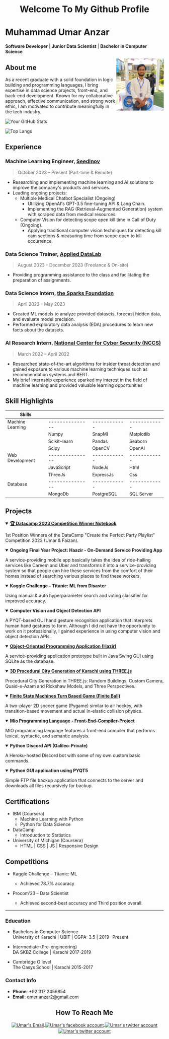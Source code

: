 <h1 align="center">Welcome To My Github Profile</h1>

# Muhammad Umar Anzar
**Software Developer** | **Junior Data Scientist** | **Bachelor in Computer Science**

<img align="right" width="30%" alt="my profile picture" src="images_icons/IMG20230309134318.jpg">

## About me
As a recent graduate with a solid foundation in logic building and programming languages, I bring expertise in data science
projects, front-end, and back-end development. Known for my collaborative approach, effective communication, and strong
work ethic, I am motivated to contribute meaningfully in the tech industry.

![Your GitHub Stats](https://github-readme-stats.vercel.app/api?username=umar-anzar&show_icons=true&theme=tokyonight)

![Top Langs](https://github-readme-stats.vercel.app/api/top-langs/?username=umar-anzar&langs_count=8&layout=compact&theme=tokyonight)

## Experience

### Machine Learning Engineer, [SeedInov](https://seedinov.com)
> October 2023 – Present (Part-time & Remote)
- Researching and implementing machine learning and AI solutions to improve the company's products and services.
- Leading ongoing projects:
  - Multiple Medical Chatbot Specialist (Ongoing)
    - Utilizing OpenAI's GPT-3.5 fine-tuning API & Lang Chain.
    - Implementing the RAG (Retrieval-Augmented Generation) system with scraped data from medical resources.
  - Computer Vision for detecting scope open kill time in Call of Duty (Ongoing).
    - Applying traditional computer vision techniques for detecting kill cam sections & measuring time from scope open to kill occurrence.


### Data Science Trainer, [Applied DataLab](http://applieddatalab.com)
> August 2023 – December 2023 (Freelance & On-site)
- Providing programming assistance to the class and facilitating the preparation of assignments.

### Data Science Intern, [the Sparks Foundation](https://www.thesparksfoundationsingapore.org)
> April 2023 – May 2023
- Created ML models to analyze provided datasets, forecast hidden data, and
evaluate model precision.
- Performed exploratory data analysis (EDA) procedures to learn new facts about
the datasets.

### AI Research Intern, [National Center for Cyber Security (NCCS)](https://www.nccs.pk)
> March 2022 – April 2022
- Researched state-of-the-art algorithms for insider threat detection and gained
exposure to various machine learning techniques such as recommendation
systems and BERT.
- My brief internship experience sparked my interest in the field of machine
learning and provided valuable learning opportunities


## Skill Highlights

| Skills           |               |            |            |
|------------------|---------------|------------|------------|
| Machine Learning |---------------|------------|------------|
|                  | Numpy         | SnapMl     | Matplotlib |
|                  | Scikit-learn  | Pandas     | Seaborn    |
|                  | Scipy         | OpenCV     | OpenAI     |
| Web Development  |---------------|------------|------------|
|                  | JavaScript    | NodeJs     | Html       |
|                  | ThreeJs       | ExpressJs  | Css        |
| Database         |---------------|------------|------------|
|                  | MongoDb       | PostgreSQL | SQL Server |



## Projects

<details open>
  <summary>
    <a href="https://github.com/umar-anzar/datacamp-spotify-competition"  target="_blank"> 
      <b>🏆 Datacamp 2023 Competition Winner Notebook</b>
    </a>
  </summary>
  <p>1st Position Winners of the DataCamp "Create the Perfect Party Playlist" Competition 2023 (Umar & Faizan).</p>
</details>

<details open>
  <summary><b>Ongoing Final Year Project: Haazir - On-Demand Service Providing App</b></summary>
  <p>A service-providing mobile app basically takes the idea of ride-hailing services like Careem and Uber and transforms it into a service-providing system so that people can hire these services from the comfort of their homes instead of searching various places to find these workers.</p>
</details>

<details open>
  <summary><b>Kaggle Challenge – Titanic: ML from Disaster</b></summary>
  <p>Using manual & auto hyperparameter search and voting classifier for improved accuracy.</p>
</details>

<details open>
  <summary><b>Computer Vision and Object Detection API</b></summary>
  <p>A PYQT-based GUI hand gesture recognition application that interprets human hand gestures to form. Although I did not have the opportunity to work on it professionally, I gained experience in using computer vision and object detection APIs.</p>
</details>

<details open>
  <summary>
    <a href="https://github.com/umar-anzar/ubitJavaProject"  target="_blank">
      <b>Object-Oriented Programming Application (Hazir)</b>
  </a>
  </summary>
  <p>A service-providing application prototype built in Java Swing GUI using SQLite as the database.</p>
</details>

<details open>
  <summary>
    <a href="https://github.com/umar-anzar/karachi-city-computer-graphics"  target="_blank">
      <b>3D Procedural City Generation of Karachi using THREE.js </b>
    </a>
  </summary>
  <p>Procedural City Generation in THREE.js: Random Buildings, Custom Camera, Quaid-e-Azam and Rickshaw Models, and Three Perspectives.</p>
</details>

<details open>
  <summary>
    <a href="https://github.com/umar-anzar/finite-ball-the-game"  target="_blank">
      <b>Finite State Machines Turn Based Game (Finite Ball)</b>
    </a>
  </summary>
  <p>A two-player 2D soccer game (Pygame) similar to air hockey, with transition-based movement and actual In-elastic collision physics.</p>
</details>

<details open>
  <summary>
    <a href="https://github.com/umar-anzar/Front-End-Compiler-Project"  target="_blank">
      <b>Mio Programming Language - Front-End-Compiler-Project</b>
    </a>
  </summary>
  <p>MIO programming language features a front-end compiler that performs lexical, syntactic, and semantic analysis.</p>
</details>

<details open>
  <summary><b>Python Discord API (Galileo-Private)</b></summary>
  <p>A Heroku-hosted Discord bot with some of my own custom basic commands.</p>
</details>

<details open>
  <summary><b>Python GUI application using PYQT5</b></summary>
  <p>Simple FTP file backup application that connects to the server and downloads all files recursively for backup.</p>
</details>

## Certifications

- IBM (Coursera)
  - Machine Learning with Python
  - Python for Data Science
- DataCamp
  - Introduction to Statistics
- University of Michigan (Coursera)
  - HTML | CSS | JS | Responsive Design

## Competitions
- Kaggle Challenge – Titanic: ML
  - Achieved 78.7% accuracy

- Procom’23 – Data Scientist
  - Achieved second-best accuracy and Third position overall. 



<hr>


### Education
- Bachelors in Computer Science                                    
University of Karachi | UBIT | CGPA: 3.5 |
2019- Present

- Intermediate (Pre-engineering)         
DA SKBZ College | Karachi
2017-2019

- Cambridge O level                                   
The Oasys School | Karachi
2015-2017 


### Contact Info
- **Phone**: +92 317 2456854
- **Email**: omer.anzar2@gmail.com

<h2 align="center">How To Reach Me</h2>
<div align ="center">
  <a href="mailto:omer.anzar2@gmail.com" target="_blank" title="gmail">
    <image align="center" src="images_icons/gmail.png" width="7%" alt="Umar's Email">
  </a>
  <a href="https://www.facebook.com/omer.anzar.7/" target="_blank" title="facebook">
    <image align="center" src="images_icons/facebook-social-logo.png" width="7%" alt="Umar's facebook account">
  </a>
  <a href="https://twitter.com/paradox_omer" target="_blank" title="twitter">
    <image align="center" src="images_icons/twitter.png" width="7%" alt="Umar's twitter account">
  </a>
   <a  target="_blank" href="https://www.linkedin.com/in/umar-anzar" title="linkedin">
    <image align="center" src="images_icons/linkedin.png" width="7%" alt="Umar's twitter account">
  </a>  
</div>
